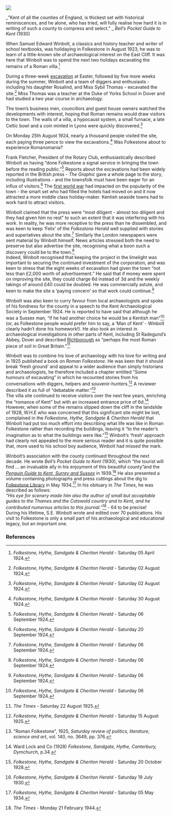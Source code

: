 <a href="https://dev.visual-essays.app"><img src="https://dev-visual-essays.netlify.app/images/ve-button.png"></a> 
<param ve-config title="S.E. Winbolt (1868-1944)" author="Michelle Crowther" layout="vtl" banner="/images/banners/20c.jpg">

<param ve-entity eid="Q375314" aliases="Folkestone">
<param ve-entity eid="Q60108798" aliases="Roman Villa">
<param ve-entity eid="Q179224" aliases="Dover">
<param ve-entity eid="Q26672887" aliases="the Duke of Yorks School">
<param ve-entity eid="Q107339143" aliases="Rotary Club">
<param ve-entity eid="Q2607619" aliases="Richborough">
<param ve-entity eid="Q7591573" aliases="St Radegund’s Abbey">
<param ve-entity eid="Q23346" aliases="Sussex">
<param ve-entity eid="Q26314337" aliases="Folkestone Free Library">

_”Kent of all the counties of England, is thickest set with historical reminiscences, and he alone, who has tried, will fully realise how hard it is in writing of such a county to compress and select.” _ _Bell’s Pocket Guide to Kent_ (1930)
<param ve-image url="images/RomanFolkestone by Winbolt MJC.jpg" label="Roman Folkestone by S.E. Winbolt">

When Samuel Edward Winbolt, a classics and history teacher and writer of school textbooks, was holidaying in Folkestone in August 1923, he was to learn of a little-known site of archaeological interest on the East Cliff. It was here that Winbolt was to spend the next two holidays excavating the remains of a Roman villa.[^ref1]  
<param ve-map primary center="Q375314" zoom="10">
<param ve-map primary center="Q60108798" zoom="10">
<param ve-image url="https://upload.wikimedia.org/wikipedia/commons/b/be/Folkestone_Roman_Villa%2C_Wear_Bay_Road_%28geograph_2573346%29.jpg" label="Folkestone Roman Villa, Wear Bay Road" attribution="Lesley Smith / Folkestone Roman Villa, Wear Bay Road">

During a three-week [excavation](https://fmlearnwithobjects.co.uk/questions/romans-0-a-pile-of-old-stones/) at Easter, followed by five more weeks during the summer, Winbolt and a team of diggers and enthusiasts - including his daughter Rosalind, and Miss Sybil Thomas - excavated the site.[^ref2] Miss Thomas was a teacher at the Duke of Yorks School in Dover and had studied a two year course in archaeology.
<param ve-map primary center="Q179224" zoom="10">
<param ve-map primary center="Q26672887" zoom="10">

The town’s business men, councillors and guest house owners watched the developments with interest, hoping that Roman remains would draw visitors to the town. The walls of a villa, a hypocaust system, a small furnace, a late Celtic bowl and a coin minted in Lyons were quickly discovered.[^ref3]  
<param ve-image url="https://upload.wikimedia.org/wikipedia/commons/e/e9/Mosaic_fragment._%28FindID_69499%29.jpg" label="Mosaic fragment" attribution="The Portable Antiquities Scheme/ The Trustees of the British Museum, CC BY-SA 2.0, via Wikimedia Commons">

On Monday 25th August 1924, nearly a thousand people visited the site, each paying three pence to view the excavations.[^ref4]  Was Folkestone about to experience Romanomania?
<param ve-map primary center="Q375314" zoom="10">
<param ve-image url="https://upload.wikimedia.org/wikipedia/commons/2/2f/Across_the_site_of_the_Roman_villa_-_panoramio.jpg" label="Across the site of the Roman villa" attribution="Mutzy, CC BY-SA 3.0, via Wikimedia Commons">

Frank Fletcher, President of the Rotary Club, enthusiastically described Winbolt as having “done Folkestone a signal service in bringing the town before the reading public.”[^ref5]  Reports about the excavations had been widely reported in the British press  - _The Graphic_ gave a whole page to the story, including illustrations - and the townsfolk must have been eager for an influx of visitors.[^ref6]  The [first world war](20c/20c-folkestone-ww1/) had impacted on the popularity of the town - the smart set who had filled the hotels had moved on and it now attracted a more middle class holiday-maker. Kentish seaside towns had to work hard to attract visitors.
<param ve-map primary center="Q107339143" zoom="10">

Winbolt claimed that the press were “most diligent - almost too diligent and they had given him no rest” to such an extent that it was interfering with his work.  In reality, he was more receptive to the press than he dissembled, and was keen to keep ‘Felix’ of the _Folkestone Herald_ well supplied with stories and superlatives about the site.[^ref7]  Similarly the London newspapers were sent material by Winbolt himself. News articles stressed both the need to preserve but also advertise the site, recognising what a boon such a discovery could be to the town.[^ref8]    
Indeed, Winbolt recognised that keeping the project in the limelight was important to securing the continued investment of the corporation, and was keen to stress that the eight weeks of excavation had given the town “not less than £2,000 worth of advertisement.” He said that if money were spent on improving the site, they could charge 6d instead of 3d and the weekly takings of around £40 could be doubled.  He was commercially astute, and keen to make the site a ‘paying concern’ so that work could continue.[^ref9]  
<param ve-image url="images/Roman Folkestone inside MJC.jpg" label="Roman Folkestone by S.E. Winbolt">

Winbolt was also keen to curry favour from local archaeologists and spoke of his fondness for the county in a speech to the Kent Archaeological Society in September 1924. He is reported to have said that although he was a Sussex man, “if he had another choice he would be a Kentish man”[^ref10] (or, as Folkestone people would prefer him to say, a ‘Man of Kent’ - Winbolt clearly hadn’t done his homework!). He also took an interest in archaeological investigations in other parts of Kent, including St Radegund’s Abbey, Dover and described [Richborough](/20c/20c-richborough) as “perhaps the most Roman piece of soil in Great Britain.”[^ref11]
<param ve-map primary center="Q23346" zoom="10">
<param ve-map primary center="Q7591573" zoom="10">
<param ve-map primary center="Q179224" zoom="10">
<param ve-map primary center="Q2607619" zoom="10">
<param ve-image url="https://upload.wikimedia.org/wikipedia/commons/e/e9/Farmhouse%2C_St_Radigund%27s_Abbey_Farm_%28geograph_4901835%29.jpg" label="Farm House at St Radegund’s Abbey" attribution="Ian Capper / Farmhouse, St Radigund's Abbey Farm">

Winbolt was to combine his love of archaeology with his love for writing and in 1925 published a book on _Roman Folkestone_. He was keen that it should break ‘fresh ground’ and appeal to a wider audience than simply historians and archaeologists, he therefore included a chapter entitled “Some humours of excavating” in which he recounted stories from his conversations with diggers, helpers and souvenir-hunters.[^ref12]  A reviewer described it as full of “debatable matter.”[^ref13]   
The villa site continued to receive visitors over the next few years, enriching the “romance of Kent” but with an increased entrance price of 6d.[^ref14] However, when some of the remains slipped down the cliff in the landslide of 1928, W.H.E  who was concerned that this significant site might be  lost, complained in the _Folkestone, Hythe, Sandgate & Cheriton Herald_ that Winbolt had put too much effort into describing what life was like in Roman Folkestone rather than recording the buildings, leaving it “to the reader’s imagination as to what the buildings were like.”[^ref15]  Winbolt’s ‘fresh’ approach had clearly not appealed to the more serious reader and it is quite possible that, more used to his school boy audience, Winbolt had missed the mark.
	
Winbolt’s association with the county continued throughout the next decade. He wrote _Bell’s Pocket Guide to Kent_ (1930), which “the tourist will find … an invaluable ally in his enjoyment of this beautiful county”and the [_Penguin Guide to Kent, Surrey and Sussex_](https://www.bbc.co.uk/news/stories-42425157) in 1939.[^ref16]  He also presented a volume containing photographs and press cuttings about the dig to [Folkestone Library](19c/19c-folkestone-free-library/) in May 1934.[^ref17]  In his obituary in _The Times_, he was described as follows:   
_“His eye for scenery made him also the author of small but acceptable guides to the Thames and the Cotswold country and to Kent, and he contributed numerous articles to this journal.”_[^ref18]  - 64 to be precise!    
During his lifetime, S.E. Winbolt wrote and edited over 70 publications. His visit to Folkestone is only a small part of his archaeological and educational legacy, but an important one.
<param ve-image url="https://s2.geograph.org.uk/geophotos/06/44/15/6441598_45f93e8d_1024x1024.jpg" label="Folkestone Library" attribution="© Copyright Wayland Smith and licensed for reuse under this Creative Commons Licence.">
<param ve-map center="Q26627877" zoom="15">

### References

[^ref1]: _Folkestone, Hythe, Sandgate & Cheriton Herald_ - Saturday 05 April 1924.   
[^ref2]: _Folkestone, Hythe, Sandgate & Cheriton Herald_ - Saturday 02 August 1924.   
[^ref3]: _Folkestone, Hythe, Sandgate & Cheriton Herald_ - Saturday 02 August 1924.   
[^ref4]: _Folkestone, Hythe, Sandgate & Cheriton Herald_ - Saturday 30 August 1924.   
[^ref5]: _Folkestone, Hythe, Sandgate & Cheriton Herald_ - Saturday 06 September 1924.   
[^ref6]: _Folkestone, Hythe, Sandgate & Cheriton Herald_ - Saturday 20 September 1924.   
[^ref7]: _Folkestone, Hythe, Sandgate & Cheriton Herald_ - Saturday 06 September 1924.   
[^ref8]: _Folkestone, Hythe, Sandgate & Cheriton Herald_ - Saturday 06 September 1924.   
[^ref9]: _Folkestone, Hythe, Sandgate & Cheriton Herald_ - Saturday 06 September 1924.   
[^ref10]: _Folkestone, Hythe, Sandgate & Cheriton Herald_ - Saturday 06 September 1924.   
[^ref11]: _The Times_ - Saturday 22 August 1925.   
[^ref12]: _Folkestone, Hythe, Sandgate & Cheriton Herald_ - Saturday 15 August 1925.   
[^ref13]: "Roman Folkestone", 1925, _Saturday review of politics, literature, science and art_, vol. 140, no. 3649, pp. 376.   
[^ref14]: Ward Lock and Co (1928) _Folkestone, Sandgate, Hythe, Canterbury, Dymchurch_, p.34.   
[^ref15]: _Folkestone, Hythe, Sandgate & Cheriton Herald_ - Saturday 20 October 1928.   
[^ref16]: _Folkestone, Hythe, Sandgate & Cheriton Herald_ - Saturday 19 July 1930.   
[^ref17]: _Folkestone, Hythe, Sandgate & Cheriton Herald_ - Saturday 05 May 1934.   
[^ref18]: _The Times_ - Monday 21 February 1944.
